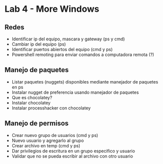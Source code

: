 # Lab 4 - More Windows

## Redes

* Identificar ip del equipo, mascara y gateway \(ps y cmd\)
* Cambiar ip del equipo \(ps\)
* Identificar puertos abiertos del equipo \(cmd y ps\)
* Powershell remoting para enviar comandos a computadora remota \(?\)



## Manejo de paquetes

* Listar paquetes \(nuggets\) disponibles mediante manejador de paquetes en ps
* Instalar nugget de preferencia usando manejador de paquetes
* Que es chocolatey?
* Instalar chocolatey
* Instalar processhacker con chocolatey

## Manejo de permisos

* Crear nuevo grupo de usuarios \(cmd y ps\)
* Nuevo usuario y agregarlo al grupo
* Crear archivo en temp \(cmd y ps\)
* Dar privilegios de escritura en un grupo especifico y usuario 
* Validar que no se pueda escribir al archivo con otro usuario 

